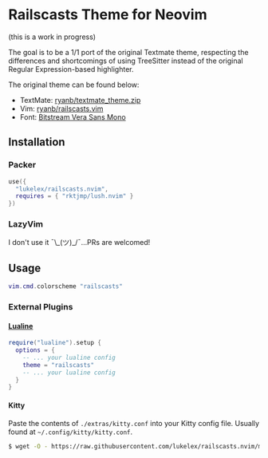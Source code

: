 # Railscasts Theme for Neovim

(this is a work in progress)

The goal is to be a 1/1 port of the original Textmate theme,
respecting the differences and shortcomings of using TreeSitter
instead of the original Regular Expression-based highlighter.

The original theme can be found below:

* TextMate: [ryanb/textmate_theme.zip](http://media.railscasts.com/resources/textmate_theme.zip)
* Vim: [ryanb/railscasts.vim](https://github.com/ryanb/dotfiles/blob/master/vim/colors/railscasts.vim)
* Font: [Bitstream Vera Sans Mono](https://www.fontmirror.com/bitstream-vera-sans-mono)

## Installation

### Packer

```lua
use({
  "lukelex/railscasts.nvim",
  requires = { "rktjmp/lush.nvim" }
})
```

### LazyVim

I don't use it ¯\\\_(ツ)\_/¯...PRs are welcomed!

## Usage

```lua
vim.cmd.colorscheme "railscasts"
```

### External Plugins

#### [Lualine](https://github.com/nvim-lualine/lualine.nvim)

```lua
require("lualine").setup {
  options = {
    -- ... your lualine config
    theme = "railscasts"
    -- ... your lualine config
  }
}
```

#### Kitty

Paste the contents of `./extras/kitty.conf` into your Kitty
config file. Usually found at `~/.config/kitty/kitty.conf`.

```sh
$ wget -O - https://raw.githubusercontent.com/lukelex/railscasts.nvim/main/extras/kitty.conf >> ~/.config/kitty/kitty.conf
```
